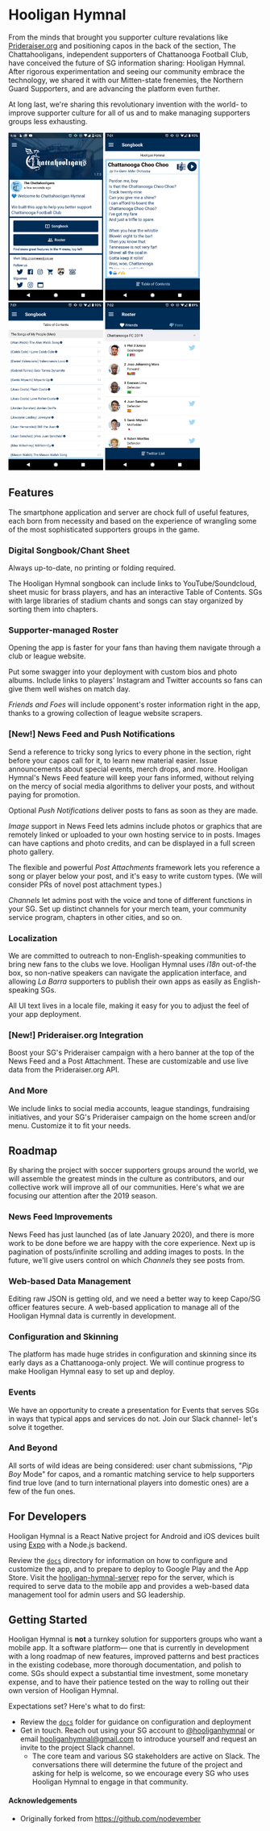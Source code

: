 # Hooligan Hymnal

From the minds that brought you supporter culture revalations like [Prideraiser.org](https://prideraiser.org) and positioning capos in the back of the section, The Chattahooligans, independent supporters of Chattanooga Football Club, have conceived the future of SG information sharing: Hooligan Hymnal. After rigorous experimentation and seeing our community embrace the technology, we shared it with our Mitten-state frenemies, the Northern Guard Supporters, and are advancing the platform even further.

At long last, we're sharing this revolutionary invention with the world- to improve supporter culture for all of us and to make managing supporters groups less exhausting.

<img src="/docs/readme-screenshots/chattahooligan-hymnal-home.png" width="188" height="333" /> <img src="/docs/readme-screenshots/chattahooligan-hymnal-song.png" width="188" height="333" /> <img src="/docs/readme-screenshots/chattahooligan-hymnal-toc.png" width="188" height="333" /> <img src="/docs/readme-screenshots/chattahooligan-hymnal-roster.png" width="188" height="333" />

## Features

The smartphone application and server are chock full of useful features, each born from necessity and based on the experience of wrangling some of the most sophisticated supporters groups in the game.

### Digital Songbook/Chant Sheet

Always up-to-date, no printing or folding required.

The Hooligan Hymnal songbook can include links to YouTube/Soundcloud, sheet music for brass players, and has an interactive Table of Contents. SGs with large libraries of stadium chants and songs can stay organized by sorting them into chapters.

### Supporter-managed Roster

Opening the app is faster for your fans than having them navigate through a club or league website.

Put some swagger into your deployment with custom bios and photo albums. Include links to players' Instagram and Twitter accounts so fans can give them well wishes on match day.

_Friends and Foes_ will include opponent's roster information right in the app, thanks to a growing collection of league website scrapers.

### [New!] News Feed and Push Notifications

Send a reference to tricky song lyrics to every phone in the section, right before your capos call for it, to learn new material easier. Issue announcements about special events, merch drops, and more. Hooligan Hymnal's News Feed feature will keep your fans informed, without relying on the mercy of social media algorithms to deliver your posts, and without paying for promotion.

Optional _Push Notifications_ deliver posts to fans as soon as they are made.

_Image_ support in News Feed lets admins include photos or graphics that are remotely linked or uploaded to your own hosting service to in posts. Images can have captions and photo credits, and can be displayed in a full screen photo gallery.

The flexible and powerful _Post Attachments_ framework lets you reference a song or player below your post, and it's easy to write custom types. (We will consider PRs of novel post attachment types.)

_Channels_ let admins post with the voice and tone of different functions in your SG. Set up distinct channels for your merch team, your community service program, chapters in other cities, and so on.

### Localization

We are committed to outreach to non-English-speaking communities to bring new fans to the clubs we love. Hooligan Hymnal uses _i18n_ out-of-the box, so non-native speakers can navigate the application interface, and allowing _La Barra_ supporters to publish their own apps as easily as English-speaking SGs. 

All UI text lives in a locale file, making it easy for you to adjust the feel of your app deployment.

### [New!] Prideraiser.org Integration

Boost your SG's Prideraiser campaign with a hero banner at the top of the News Feed and a Post Attachment. These are customizable and use live data from the Prideraiser.org API.

### And More

We include links to social media accounts, league standings, fundraising initiatives, and your SG's Prideraiser campaign on the home screen and/or menu. Customize it to fit your needs.

## Roadmap

By sharing the project with soccer supporters groups around the world, we will assemble the greatest minds in the culture as contributors, and our collective work will improve all of our communities. Here's what we are focusing our attention after the 2019 season.

### News Feed Improvements

News Feed has just launched (as of late January 2020), and there is more work to be done before we are happy with the core experience. Next up is pagination of posts/infinite scrolling and adding images to posts. In the future, we'll give users control on which _Channels_ they see posts from.

### Web-based Data Management

Editing raw JSON is getting old, and we need a better way to keep Capo/SG officer features secure. A web-based application to manage all of the Hooligan Hymnal data is currently in development.

### Configuration and Skinning

The platform has made huge strides in configuration and skinning since its early days as a Chattanooga-only project. We will continue progress to make Hooligan Hymnal easy to set up and deploy.

### Events

We have an opportunity to create a presentation for Events that serves SGs in ways that typical apps and services do not. Join our Slack channel- let's solve it together.

### And Beyond

All sorts of wild ideas are being considered: user chant submissions, "_Pip Boy_ Mode" for capos, and a romantic matching service to help supporters find true love (and to turn international players into domestic ones) are a few of the fun ones.

## For Developers

Hooligan Hymnal is a React Native project for Android and iOS devices built using [Expo](https://expo.io) with a Node.js backend.

Review the [`docs`](docs) directory for information on how to configure and customize the app, and to prepare to deploy to Google Play and the App Store. Visit the [hooligan-hymnal-server](https://github.com/Chattahooligans/hooligan-hymnal-server) repo for the server, which is required to serve data to the mobile app and provides a web-based data management tool for admin users and SG leadership.

## Getting Started

Hooligan Hymnal is **not** a turnkey solution for supporters groups who want a mobile app. It a software platform— one that is currently in development with a long roadmap of new features, improved patterns and best practices in the existing codebase, more thorough documentation, and polish to come. SGs should expect a substantial time investment, some monetary expense, and to have their patience tested on the way to rolling out their own version of Hooligan Hymnal. 

Expectations set? Here's what to do first:

* Review the [`docs`](docs) folder for guidance on configuration and deployment
* Get in touch. Reach out using your SG account to [@hooliganhymnal](https://twitter.com/hooliganhymnal) or email hooliganhymnal@gmail.com to introduce yourself and request an invite to the project Slack channel.
  * The core team and various SG stakeholders are active on Slack. The conversations there will determine the future of the project and asking for help is welcome, so we encourage every SG who uses Hooligan Hymnal to engage in that community.
  

#### Acknowledgements

* Originally forked from <https://github.com/nodevember>
